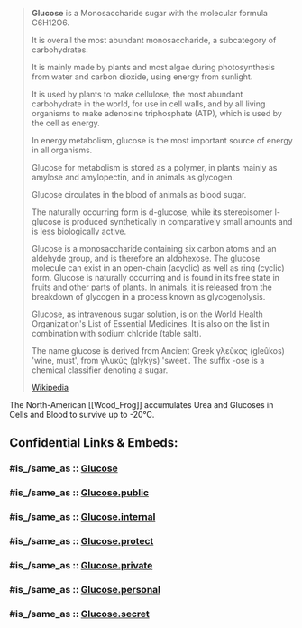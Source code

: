 
> **Glucose** is a Monosaccharide sugar with the molecular formula C6H12O6. 
> 
> It is overall the most abundant monosaccharide, a subcategory of carbohydrates. 
> 
> It is mainly made by plants and most algae during photosynthesis from water and carbon dioxide, 
> using energy from sunlight. 
> 
> It is used by plants to make cellulose, the most abundant carbohydrate in the world, for use in cell walls, 
> and by all living organisms to make adenosine triphosphate (ATP), which is used by the cell as energy.
>
> In energy metabolism, glucose is the most important source of energy in all organisms. 
> 
> Glucose for metabolism is stored as a polymer, in plants mainly as amylose and amylopectin, 
> and in animals as glycogen. 
> 
> Glucose circulates in the blood of animals as blood sugar. 
> 
> The naturally occurring form is d-glucose, 
> while its stereoisomer l-glucose is produced synthetically in comparatively small amounts 
> and is less biologically active. 
> 
> Glucose is a monosaccharide containing six carbon atoms and an aldehyde group, and is therefore an aldohexose. 
> The glucose molecule can exist in an open-chain (acyclic) as well as ring (cyclic) form. 
> Glucose is naturally occurring and is found in its free state in fruits and other parts of plants. 
> In animals, it is released from the breakdown of glycogen in a process known as glycogenolysis.
>
> Glucose, as intravenous sugar solution, is on the World Health Organization's List of Essential Medicines. 
> It is also on the list in combination with sodium chloride (table salt).
>
> The name glucose is derived from Ancient Greek γλεῦκος (gleûkos) 'wine, must', from γλυκύς (glykýs) 'sweet'. 
> The suffix -ose is a chemical classifier denoting a sugar.
>
> [Wikipedia](https://en.wikipedia.org/wiki/Glucose)

The North-American [[Wood_Frog]] accumulates Urea and Glucoses in Cells and Blood to survive up to -20°C. 


## Confidential Links & Embeds: 

### #is_/same_as :: [Glucose](/_Standards/bio/Metabolism/Nutrition/Carbohydrate/Monosaccharide/Glucose.md) 

### #is_/same_as :: [Glucose.public](/_public/bio/Metabolism/Nutrition/Carbohydrate/Monosaccharide/Glucose.public.md) 

### #is_/same_as :: [Glucose.internal](/_internal/bio/Metabolism/Nutrition/Carbohydrate/Monosaccharide/Glucose.internal.md) 

### #is_/same_as :: [Glucose.protect](/_protect/bio/Metabolism/Nutrition/Carbohydrate/Monosaccharide/Glucose.protect.md) 

### #is_/same_as :: [Glucose.private](/_private/bio/Metabolism/Nutrition/Carbohydrate/Monosaccharide/Glucose.private.md) 

### #is_/same_as :: [Glucose.personal](/_personal/bio/Metabolism/Nutrition/Carbohydrate/Monosaccharide/Glucose.personal.md) 

### #is_/same_as :: [Glucose.secret](/_secret/bio/Metabolism/Nutrition/Carbohydrate/Monosaccharide/Glucose.secret.md)

